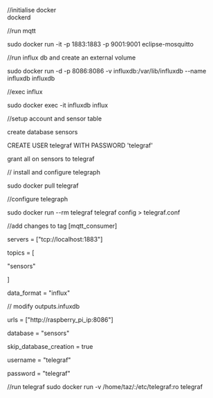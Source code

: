 //initialise docker  
dockerd

//run mqtt

sudo docker run -it -p 1883:1883 -p 9001:9001 eclipse-mosquitto

//run influx db and create an external volume

sudo docker run -d -p 8086:8086 -v influxdb:/var/lib/influxdb --name influxdb influxdb

//exec influx

sudo docker exec -it influxdb influx

//setup account and sensor table

create database sensors

CREATE USER telegraf WITH PASSWORD 'telegraf' 

grant all on sensors to telegraf

// install and configure telegraph

sudo docker pull telegraf

//configure telegraph

sudo docker run --rm telegraf telegraf config > telegraf.conf

//add changes to tag [mqtt_consumer]

servers = ["tcp://localhost:1883"]

topics = [

  "sensors"

]

data_format = "influx"

// modify outputs.infuxdb


urls = ["http://raspberry_pi_ip:8086"]

database = "sensors"

skip_database_creation = true

username = "telegraf"

password = "telegraf"

//run telegraf
sudo docker run  -v /home/taz/:/etc/telegraf:ro telegraf
